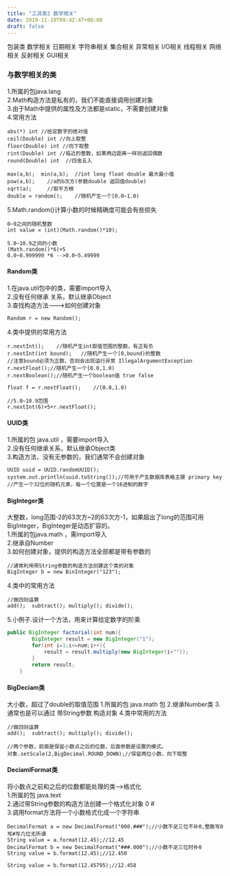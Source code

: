 ```yaml
---
title: "工具类2 数学相关"
date: 2019-11-10T09:42:47+08:00
draft: false
---
```


包装类  数学相关    日期相关    字符串相关  集合相关    异常相关    I/O相关    线程相关    网络相关    反射相关    GUI相关     

### 与数学相关的类  
   
1.所属的包java.lang     
2.Math构造方法是私有的，我们不能直接调用创建对象        
3.由于Math中提供的属性及方法都是static，不需要创建对象  
4.常用方法  

    abs(*) int //给定数字的绝对值
    ceil(Double) int //向上取整    
    floor(Double) int //向下取整
    rint(Double) int //临近的整数，如果两边距离一样则返回偶数 
    round(Double) int  //四舍五入

    max(a,b);  min(a,b);  //int long float double 最大最小值
    pow(a,b);    //a的b次方(参数double 返回值double)
    sqrt(a);     //取平方根
    double = random();    //随机产生一个[0.0~1.0)

5.Math.random()计算小数的时候精确度可能会有些损失   

    0~9之间的随机整数   
    int value = (int)(Math.random()*10);

    5.0~10.9之间的小数
    (Math.random()*6)+5
    0.0~0.999999 *6 -->0.0~5.49999

#### Random类
1.在java.util包中的类，需要import导入   
2.没有任何继承 关系，默认继承Object     
3.查找构造方法--->如何创建对象  
```
Random r = new Random();
```

4.类中提供的常用方法

    r.nextInt();    //随机产生int取值范围的整数，有正有负
    r.nextInt(int bound);   //随机产生一个[0,bound)的整数
    //注意bound必须为正数，否则会出现运行异常 IllegalArgumentException
    r.nextFloat();//随机产生一个[0.0,1.0)
    r.nextBoolean();//随机产生一个boolean值 true false

    float f = r.nextFloat();    //[0.0,1.0)

    //5.0~10.9范围
    r.nextInt(6)+5+r.nextFloat();

#### UUID类      
1.所属的包 java.util ，需要import导入   
2.没有任何继承关系，默认继承Object类    
3.构造方法，没有无参数的，我们通常不会创建对象  

    UUID uuid = UUID.randomUUID();
    system.out.println(uuid.toString());//可用于产生数据库表格主键 primary key
    //产生一个32位的随机元素，每一个位置是一个16进制的数字

#### BigInteger类       
大整数，long范围-2的63次方~2的63次方-1，如果超出了long的范围可用BigInteger，BigInteger是动态扩容的。    
1.所属的包java.math ，需import导入  
2.继承自Number  
3.如何创建对象，提供的构造方法全部都是带有参数的    
    
    //通常利用带String参数的构造方法创建这个类的对象  
    BigInteger b = new BinInteger("123");

4.类中的常用方法    
    
    //做四则运算  
    add();  subtract(); multiply(); divide();

5.小例子.设计一个方法，用来计算给定数字的阶乘   
```java
public BigInteger factorial(int num){
        BigInteger result = new BigInteger("1");
        for(int i=1;i<=num;i++){
            result = result.multiply(new BigInteger(i+""));
        }
        return result;
    }         
```

#### BigDeciam类
大小数，超过了double的取值范围
1.所属的包 java.math 包
2.继承Number类
3.通常也是可以通过 带String参数 构造对象
4.类中常用的方法

    //做四则运算
    add();  subtract(); multiply(); divide();

    //两个参数，前面是保留小数点之后的位数，后面参数是设置的模式。
    对象.setScale(2,BigDecimal.ROUND_DOWN);//保留两位小数，向下取整


#### DeciamlFormat类 
将小数点之前和之后的位数都能处理的类-->格式化       
1.所属的包 java.text    
2.通过带String参数的构造方法创建一个格式化对象 0 #      
3.调用format方法将一个小数格式化成一个字符串    

    DecimalFormat a = new DecimalFormat("000.###");//小数不足三位不补0,整数写0写#写几位无所谓
    String value = a.format(12.45);//12.45
    DecimalFormat b = new DecimalFormat("###.000");//小数不足三位时补0
    String value = b.format(12.45);//12.450

    String value = b.format(12.45795);//12.458

